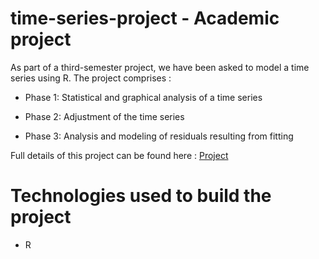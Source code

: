 # time-series-project - Academic project

As part of a third-semester project, we have been asked to model a time series using R. The project comprises :

* Phase 1: Statistical and graphical analysis of a time series

* Phase 2: Adjustment of the time series

* Phase 3: Analysis and modeling of residuals resulting from fitting

Full details of this project can be found here :
[Project](Projet-Series-Temporelles.pdf)
# Technologies used to build the project

- R
